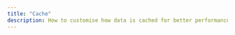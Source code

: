 ```yaml
---
title: "Cache"
description: How to customise how data is cached for better performance in @workertown/search.
---
```

